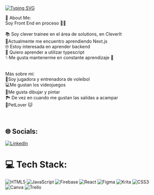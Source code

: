 # <h1 align="center">

[![Typing SVG](https://readme-typing-svg.herokuapp.com?size=29&duration=4000&color=6F8EE3&lines=Hola++👋+dime+Catapasz)](https://git.io/typing-svg)
</h1>
💫 About Me:
<br>Soy Front End en proceso 👩‍💻<br><br>📚 Soy clever trainee en el área de solutions, en CleverIt <br>🌱Actualmente me encuentro aprendiendo Next.js<br>🤓 Estoy interesada en aprender backend<br>👀 Quiero aprender a utilizar typescript<br>✨Me gusta mantenerme en constante aprendizaje  🤩<br><br><br>Más sobre mí: <br>🏐Soy jugadora y entrenadora de voleibol<br>💻Me gustan los videojuegos<br>🎨Me gusta dibujar y pintar<br>🏞 De vez en cuando me gustan las salidas a acampar<br>🐶PetLover 🐱<br><br><br>


## 🌐 Socials:
[![LinkedIn](https://img.shields.io/badge/LinkedIn-%230077B5.svg?logo=linkedin&logoColor=white)](https://linkedin.com/in/https://www.linkedin.com/in/catalina-salinas-ram%C3%ADrez/) 

# 💻 Tech Stack:
![HTML5](https://img.shields.io/badge/html5-%23E34F26.svg?style=plastic&logo=html5&logoColor=white) ![JavaScript](https://img.shields.io/badge/javascript-%23323330.svg?style=plastic&logo=javascript&logoColor=%23F7DF1E) ![Firebase](https://img.shields.io/badge/firebase-%23039BE5.svg?style=plastic&logo=firebase) ![React](https://img.shields.io/badge/react-%2320232a.svg?style=plastic&logo=react&logoColor=%2361DAFB) 	![Figma](https://img.shields.io/badge/figma-%23F24E1E.svg?style=plastic&logo=figma&logoColor=white) ![Krita](https://img.shields.io/badge/Krita-203759?style=plastic&logo=krita&logoColor=EEF37B) ![CSS3](https://img.shields.io/badge/css3-%231572B6.svg?style=plastic&logo=css3&logoColor=white) ![Canva](https://img.shields.io/badge/Canva-%2300C4CC.svg?style=plastic&logo=Canva&logoColor=white) ![Trello](https://img.shields.io/badge/Trello-%23026AA7.svg?style=plastic&logo=Trello&logoColor=white)

  
  
  
